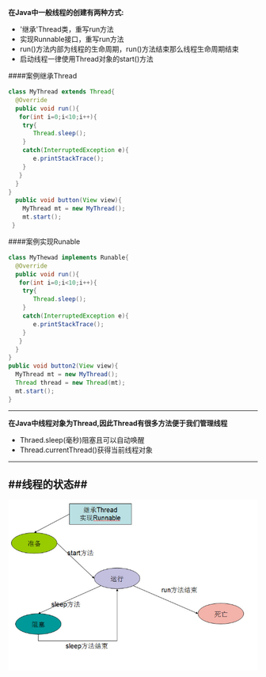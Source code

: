 **在Java中一般线程的创建有两种方式:**  


- '继承'Thread类，重写run方法  
- 实现Runnable接口，重写run方法  
- run()方法内部为线程的生命周期，run()方法结束那么线程生命周期结束  
- 启动线程一律使用Thread对象的start()方法

####案例继承Thread  
```Java
class MyThread extends Thread{
  @Override
  public void run(){
   for(int i=0;i<10;i++){
    try{
       Thread.sleep();
    }
    catch(InterruptedException e){
       e.printStackTrace();
    }
   }
  }
}
  public void button(View view){
    MyThread mt = new MyThread();
    mt.start();
 }
```
####案例实现Runable
```Java
class MyThewad implements Runable{
  @Override
  public void run(){
   for(int i=0;i<10;i++){
    try{
       Thread.sleep();
    }
    catch(InterruptedException e){
       e.printStackTrace();
    }
   }
  }
}
public void button2(View view){
  MyThread mt = new MyThread();
  Thread thread = new Thread(mt);
  mt.start();
}
```


---
__在Java中线程对象为Thread,因此Thread有很多方法便于我们管理线程__
- Thraed.sleep(毫秒)阻塞且可以自动唤醒
- Thread.currentThread()获得当前线程对象

---
##线程的状态##
---
![](/pic/thread.jpg "线程")


